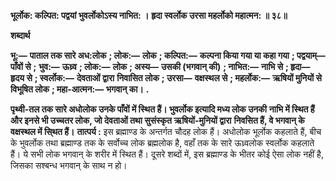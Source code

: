  **भूर्लोक: कल्पित: पद्वयां भुवर्लोकोऽस्य नाभित: ।** **हृदा स्वर्लोक उरसा महर्लोको महात्मन: ॥ ३८॥** 

**शब्दार्थ** 

**भू:—** **पाताल तक सारे अध:लोक** **; लोक:—** **लोक** **; कल्पित:—** **कल्पना किया गया या कहा गया** **; पद्वयाम्—** **पाँवों से** **;** **भुव:—** **ऊध्र्व** **; लोक:—** **लोक** **; अस्य—** **उसकी (भगवान् की)** **; नाभित:—** **नाभि से** **; हृदा—** **हृदय से** **; स्वर्लोक:—** **देवताओं द्वारा** **निवासित लोक** **; उरसा—** **वक्षस्थल से** **; महर्लोक:—** **ऋषियों मुनियों से विभूषित लोक** **; महा-आत्मन:—** **भगवान् का।** **.** 

**पृथ्वी-तल तक सारे अधोलोक उनके पाँवों में स्थित हैं। भुवर्लोक इत्यादि मध्य लोक उनकी** **नाभि में स्थित हैं और इनसे भी उच्चतर लोक, जो देवताओं तथा सुसंस्कृत ऋषियों-मुनियों द्वारा** **निवसित हैं, वे भगवान् के वक्षस्थल में सि्थत हैं।** **तात्पर्य :** इस ब्रह्माण्ड के अन्तर्गत चौदह लोक हैं। अधोलोक भूर्लोक कहलाते हैं, बीच के भुवर्लोक तथा ब्रह्माण्ड तक के सर्वोच्च लोक ब्रह्मलोक है, वहाँ तक के सारे ऊध्र्वलोक स्वर्लोक कहलाते हैं। ये सभी लोक भगवान् के शरीर में स्थित हैं। दूसरे शब्दों में, इस ब्रह्माण्ड के भीतर कोई ऐसा लोक नहीं है, जिसका सश्बन्ध भगवान् के साथ न हो। 